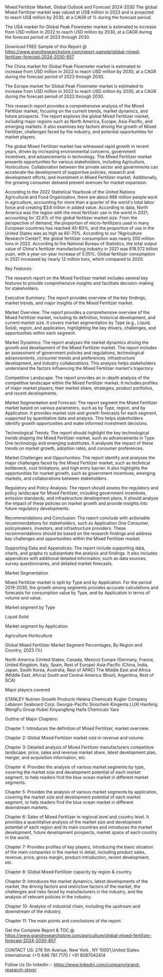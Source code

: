 Mixed Fertilizer Market, Global Outlook and Forecast 2024-2030
The global Mixed Fertilizer market was valued at US$ million in 2023 and is projected to reach US$ million by 2030, at a CAGR of % during the forecast period.

The USA market for Global Peak Flowmeter market is estimated to increase from USD million in 2022 to reach USD million by 2030, at a CAGR during the forecast period of 2023 through 2030.

Download FREE Sample of this Report @ https://www.grandresearchstore.com/report-sample/global-mixed-fertilizer-forecast-2024-2030-857

The China market for Global Peak Flowmeter market is estimated to increase from USD million in 2022 to reach USD million by 2030, at a CAGR during the forecast period of 2023 through 2030.

The Europe market for Global Peak Flowmeter market is estimated to increase from USD million in 2022 to reach USD million by 2030, at a CAGR during the forecast period of 2023 through 2030.

This research report provides a comprehensive analysis of the Mixed Fertilizer market, focusing on the current trends, market dynamics, and future prospects. The report explores the global Mixed Fertilizer market, including major regions such as North America, Europe, Asia-Pacific, and emerging markets. It also examines key factors driving the growth of Mixed Fertilizer, challenges faced by the industry, and potential opportunities for market players.

The global Mixed Fertilizer market has witnessed rapid growth in recent years, driven by increasing environmental concerns, government incentives, and advancements in technology. The Mixed Fertilizer market presents opportunities for various stakeholders, including Agriculture, Horticulture. Collaboration between the private sector and governments can accelerate the development of supportive policies, research and development efforts, and investment in Mixed Fertilizer market. Additionally, the growing consumer demand present avenues for market expansion.

According to the 2022 Statistical Yearbook of the United Nations Agricultural and Food Organization, there are about 866 million people work in agriculture, accounting for more than a quarter of the world's total labor force and creating $3.6 trillion in added value. According to data, North America was the region with the most fertilizer use in the world in 2021, accounting for 32.6% of the global fertilizer market size. From the perspective of demand, the proportion of micro-fertilizers used in many European countries has reached 45-60%, and the proportion of use in the United States was as high as 60-70%. According to our ?Agriculture Research Center?, the global fertilizer consumption was nearly 200 million tons in 2022. According to the National Bureau of Statistics, the total output value of China's fertilizer manufacturing industry in 2021 was 618.572 billion yuan, with a year-on-year increase of 5.05%. Global fertilizer consumption in 2021 increased by nearly 12 million tons, which compared to 2020.

Key Features:

The research report on the Mixed Fertilizer market includes several key features to provide comprehensive insights and facilitate decision-making for stakeholders.

Executive Summary: The report provides overview of the key findings, market trends, and major insights of the Mixed Fertilizer market.

Market Overview: The report provides a comprehensive overview of the Mixed Fertilizer market, including its definition, historical development, and current market size. It covers market segmentation by Type (e.g., Liquid, Solid), region, and application, highlighting the key drivers, challenges, and opportunities within each segment.

Market Dynamics: The report analyses the market dynamics driving the growth and development of the Mixed Fertilizer market. The report includes an assessment of government policies and regulations, technological advancements, consumer trends and preferences, infrastructure development, and industry collaborations. This analysis helps stakeholders understand the factors influencing the Mixed Fertilizer market's trajectory.

Competitive Landscape: The report provides an in-depth analysis of the competitive landscape within the Mixed Fertilizer market. It includes profiles of major market players, their market share, strategies, product portfolios, and recent developments.

Market Segmentation and Forecast: The report segment the Mixed Fertilizer market based on various parameters, such as by Type, region, and by Application. It provides market size and growth forecasts for each segment, supported by quantitative data and analysis. This helps stakeholders identify growth opportunities and make informed investment decisions.

Technological Trends: The report should highlight the key technological trends shaping the Mixed Fertilizer market, such as advancements in Type One technology and emerging substitutes. It analyses the impact of these trends on market growth, adoption rates, and consumer preferences.

Market Challenges and Opportunities: The report identify and analyses the major challenges faced by the Mixed Fertilizer market, such as technical bottleneck, cost limitations, and high entry barrier. It also highlights the opportunities for market growth, such as government incentives, emerging markets, and collaborations between stakeholders.

Regulatory and Policy Analysis: The report should assess the regulatory and policy landscape for Mixed Fertilizer, including government incentives, emission standards, and infrastructure development plans. It should analyse the impact of these policies on market growth and provide insights into future regulatory developments.

Recommendations and Conclusion: The report conclude with actionable recommendations for stakeholders, such as Application One Consumer, policymakers, investors, and infrastructure providers. These recommendations should be based on the research findings and address key challenges and opportunities within the Mixed Fertilizer market.

Supporting Data and Appendices: The report include supporting data, charts, and graphs to substantiate the analysis and findings. It also includes appendices with additional detailed information, such as data sources, survey questionnaires, and detailed market forecasts.

Market Segmentation

Mixed Fertilizer market is split by Type and by Application. For the period 2019-2030, the growth among segments provides accurate calculations and forecasts for consumption value by Type, and by Application in terms of volume and value.

Market segment by Type

Liquid
Solid

Market segment by Application

Agriculture
Horticulture

Global Mixed Fertilizer Market Segment Percentages, By Region and Country, 2023 (%)

North America (United States, Canada, Mexico)
Europe (Germany, France, United Kingdom, Italy, Spain, Rest of Europe)
Asia-Pacific (China, India, Japan, South Korea, Australia, Rest of APAC)
The Middle East and Africa (Middle East, Africa)
South and Central America (Brazil, Argentina, Rest of SCA)

Major players covered

STANLEY
Nutrien
Growth Products
Helena Chemicals
Kugler Company
Lebanon Seaboard Corp.
Georgia-Pacific
Sinochem
Kingenta
LUXI
Hanfeng
WengFu Group
Hubei Xinyangfeng
Haifa Chemicals
Yara

Outline of Major Chapters:

Chapter 1: Introduces the definition of Mixed Fertilizer, market overview.

Chapter 2: Global Mixed Fertilizer market size in revenue and volume.

Chapter 3: Detailed analysis of Mixed Fertilizer manufacturers competitive landscape, price, sales and revenue market share, latest development plan, merger, and acquisition information, etc.

Chapter 4: Provides the analysis of various market segments by type, covering the market size and development potential of each market segment, to help readers find the blue ocean market in different market segments.

Chapter 5: Provides the analysis of various market segments by application, covering the market size and development potential of each market segment, to help readers find the blue ocean market in different downstream markets.

Chapter 6: Sales of Mixed Fertilizer in regional level and country level. It provides a quantitative analysis of the market size and development potential of each region and its main countries and introduces the market development, future development prospects, market space of each country in the world.

Chapter 7: Provides profiles of key players, introducing the basic situation of the main companies in the market in detail, including product sales, revenue, price, gross margin, product introduction, recent development, etc.

Chapter 8: Global Mixed Fertilizer capacity by region & country.

Chapter 9: Introduces the market dynamics, latest developments of the market, the driving factors and restrictive factors of the market, the challenges and risks faced by manufacturers in the industry, and the analysis of relevant policies in the industry.

Chapter 10: Analysis of industrial chain, including the upstream and downstream of the industry.

Chapter 11: The main points and conclusions of the report.

Get the Complete Report & TOC @ https://www.grandresearchstore.com/agriculture/global-mixed-fertilizer-forecast-2024-2030-857

CONTACT US:
276 5th Avenue, New York , NY 10001,United States
International: (+1) 646 781 7170 / +91 8087042414

Follow Us On linkedin :- https://www.linkedin.com/company/grand-research-store/
